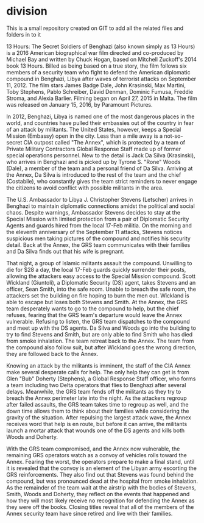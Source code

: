 # division
This is a small repository created on GIT to add all the related files and folders in to it


13 Hours: The Secret Soldiers of Benghazi (also known simply as 13 Hours) is a 2016 American biographical war film directed and co-produced by Michael Bay and written by Chuck Hogan, based on Mitchell Zuckoff's 2014 book 13 Hours. Billed as being based on a true story, the film follows six members of a security team who fight to defend the American diplomatic compound in Benghazi, Libya after waves of terrorist attacks on September 11, 2012. The film stars James Badge Dale, John Krasinski, Max Martini, Toby Stephens, Pablo Schreiber, David Denman, Dominic Fumusa, Freddie Stroma, and Alexia Barlier. Filming began on April 27, 2015 in Malta. The film was released on January 15, 2016, by Paramount Pictures.


In 2012, Benghazi, Libya is named one of the most dangerous places in the world, and countries have pulled their embassies out of the country in fear of an attack by militants. The United States, however, keeps a Special Mission (Embassy) open in the city. Less than a mile away is a not-so-secret CIA outpost called "The Annex", which is protected by a team of Private Military Contractors Global Response Staff made up of former special operations personnel. New to the detail is Jack Da Silva (Krasinski), who arrives in Benghazi and is picked up by Tyrone S. "Rone" Woods (Dale), a member of the team and a personal friend of Da Silva. Arriving at the Annex, Da Silva is introduced to the rest of the team and the chief (Costabile), who constantly gives the team strict reminders to never engage the citizens to avoid conflict with possible militants in the area.

The U.S. Ambassador to Libya J. Christopher Stevens (Letscher) arrives in Benghazi to maintain diplomatic connections amidst the political and social chaos. Despite warnings, Ambassador Stevens decides to stay at the Special Mission with limited protection from a pair of Diplomatic Security Agents and guards hired from the local 17-Feb militia. On the morning and the eleventh anniversary of the September 11 attacks, Stevens notices suspicious men taking pictures of the compound and notifies his security detail. Back at the Annex, the GRS team communicates with their families and Da Silva finds out that his wife is pregnant.

That night, a group of Islamic militants assault the compound. Unwilling to die for $28 a day, the local 17-Feb guards quickly surrender their posts, allowing the attackers easy access to the Special Mission compound. Scott Wickland (Giuntoli), a Diplomatic Security (DS) agent, takes Stevens and an officer, Sean Smith, into the safe room. Unable to breach the safe room, the attackers set the building on fire hoping to burn the men out. Wickland is able to escape but loses both Stevens and Smith. At the Annex, the GRS team desperately wants to go to the compound to help, but the chief refuses, fearing that the GRS team's departure would leave the Annex vulnerable. Refusing to listen, the GRS team dispatches to the compound and meet up with the DS agents. Da Silva and Woods go into the building to try to find Stevens and Smith, but are only able to find Smith who has died from smoke inhalation. The team retreat back to the Annex. The team from the compound also follow suit, but after Wickland goes the wrong direction, they are followed back to the Annex.

Knowing an attack by the militants is imminent, the staff of the CIA Annex make several desperate calls for help. The only help they can get is from Glen "Bub" Doherty (Stephens), a Global Response Staff officer, who forms a team including two Delta operators that flies to Benghazi after several delays. Meanwhile, the GRS team fends off the militants as they try to breach the Annex perimeter late into the night. As the attackers regroup after failed assaults, the GRS team takes time to regroup as well, and the down time allows them to think about their families while considering the gravity of the situation. After repulsing the largest attack wave, the Annex receives word that help is en route, but before it can arrive, the militants launch a mortar attack that wounds one of the DS agents and kills both Woods and Doherty.

With the GRS team compromised, and the Annex now vulnerable, the remaining GRS operators watch as a convoy of vehicles rolls toward the Annex. Fearing the worst, the operators prepare to make a final stand, until it is revealed that the convoy is an element of the Libyan army escorting the GRS reinforcements. They also find out that Stevens was found behind the compound, but was pronounced dead at the hospital from smoke inhalation. As the remainder of the team wait at the airstrip with the bodies of Stevens, Smith, Woods and Doherty, they reflect on the events that happened and how they will most likely receive no recognition for defending the Annex as they were off the books. Closing titles reveal that all of the members of the Annex security team have since retired and live with their families.
